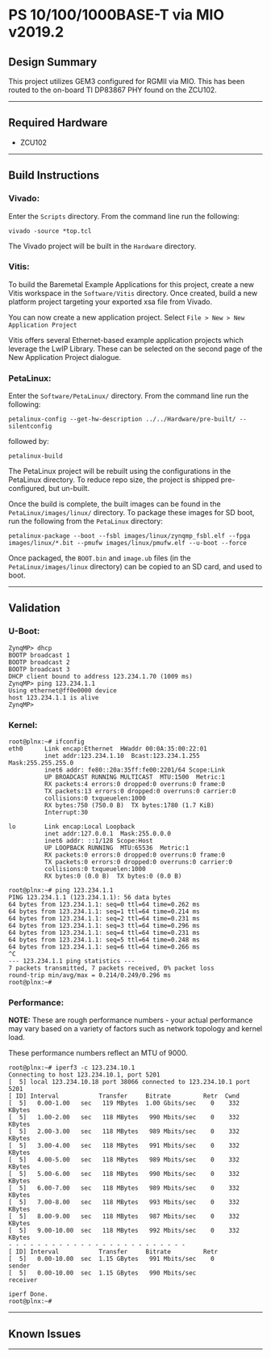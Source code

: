# PS 10/100/1000BASE-T via MIO v2019.2

## **Design Summary**

This project utilizes GEM3 configured for RGMII via MIO. This has been routed to the on-board TI DP83867 PHY found on the ZCU102.

---

## **Required Hardware**
- ZCU102
---

## **Build Instructions**

### **Vivado:**

Enter the `Scripts` directory. From the command line run the following:

`vivado -source *top.tcl`

The Vivado project will be built in the `Hardware` directory.

### **Vitis**:

To build the Baremetal Example Applications for this project, create a new Vitis workspace in the `Software/Vitis` directory. Once created, build a new platform project targeting your exported xsa file from Vivado.

You can now create a new application project. Select `File > New > New Application Project`

Vitis offers several Ethernet-based example application projects which leverage the LwIP Library. These can be selected on the second page of the New Application Project dialogue.

### **PetaLinux**:

Enter the `Software/PetaLinux/` directory. From the command line run the following:

`petalinux-config --get-hw-description ../../Hardware/pre-built/ --silentconfig`

followed by:

`petalinux-build`

The PetaLinux project will be rebuilt using the configurations in the PetaLinux directory. To reduce repo size, the project is shipped pre-configured, but un-built.

Once the build is complete, the built images can be found in the `PetaLinux/images/linux/`
directory. To package these images for SD boot, run the following from the `PetaLinux` directory:

`petalinux-package --boot --fsbl images/linux/zynqmp_fsbl.elf --fpga images/linux/*.bit --pmufw images/linux/pmufw.elf --u-boot --force`

Once packaged, the `BOOT.bin` and `image.ub` files (in the `PetaLinux/images/linux` directory) can be copied to an SD card, and used to boot.

---

## **Validation**

### **U-Boot:**
```
ZynqMP> dhcp
BOOTP broadcast 1
BOOTP broadcast 2
BOOTP broadcast 3
DHCP client bound to address 123.234.1.70 (1009 ms)
ZynqMP> ping 123.234.1.1
Using ethernet@ff0e0000 device
host 123.234.1.1 is alive
ZynqMP>
```
### **Kernel:**
```
root@plnx:~# ifconfig
eth0      Link encap:Ethernet  HWaddr 00:0A:35:00:22:01
          inet addr:123.234.1.10  Bcast:123.234.1.255  Mask:255.255.255.0
          inet6 addr: fe80::20a:35ff:fe00:2201/64 Scope:Link
          UP BROADCAST RUNNING MULTICAST  MTU:1500  Metric:1
          RX packets:4 errors:0 dropped:0 overruns:0 frame:0
          TX packets:13 errors:0 dropped:0 overruns:0 carrier:0
          collisions:0 txqueuelen:1000
          RX bytes:750 (750.0 B)  TX bytes:1780 (1.7 KiB)
          Interrupt:30

lo        Link encap:Local Loopback
          inet addr:127.0.0.1  Mask:255.0.0.0
          inet6 addr: ::1/128 Scope:Host
          UP LOOPBACK RUNNING  MTU:65536  Metric:1
          RX packets:0 errors:0 dropped:0 overruns:0 frame:0
          TX packets:0 errors:0 dropped:0 overruns:0 carrier:0
          collisions:0 txqueuelen:1000
          RX bytes:0 (0.0 B)  TX bytes:0 (0.0 B)

root@plnx:~# ping 123.234.1.1
PING 123.234.1.1 (123.234.1.1): 56 data bytes
64 bytes from 123.234.1.1: seq=0 ttl=64 time=0.262 ms
64 bytes from 123.234.1.1: seq=1 ttl=64 time=0.214 ms
64 bytes from 123.234.1.1: seq=2 ttl=64 time=0.231 ms
64 bytes from 123.234.1.1: seq=3 ttl=64 time=0.296 ms
64 bytes from 123.234.1.1: seq=4 ttl=64 time=0.231 ms
64 bytes from 123.234.1.1: seq=5 ttl=64 time=0.248 ms
64 bytes from 123.234.1.1: seq=6 ttl=64 time=0.266 ms
^C
--- 123.234.1.1 ping statistics ---
7 packets transmitted, 7 packets received, 0% packet loss
round-trip min/avg/max = 0.214/0.249/0.296 ms
root@plnx:~#
```
### **Performance:**
**NOTE:** These are rough performance numbers - your actual performance may vary based on a variety of factors such as network topology and kernel load.

These performance numbers reflect an MTU of 9000.
```
root@plnx:~# iperf3 -c 123.234.10.1
Connecting to host 123.234.10.1, port 5201
[  5] local 123.234.10.18 port 38066 connected to 123.234.10.1 port 5201
[ ID] Interval           Transfer     Bitrate         Retr  Cwnd
[  5]   0.00-1.00   sec   119 MBytes  1.00 Gbits/sec    0    332 KBytes
[  5]   1.00-2.00   sec   118 MBytes   990 Mbits/sec    0    332 KBytes
[  5]   2.00-3.00   sec   118 MBytes   989 Mbits/sec    0    332 KBytes
[  5]   3.00-4.00   sec   118 MBytes   991 Mbits/sec    0    332 KBytes
[  5]   4.00-5.00   sec   118 MBytes   989 Mbits/sec    0    332 KBytes
[  5]   5.00-6.00   sec   118 MBytes   990 Mbits/sec    0    332 KBytes
[  5]   6.00-7.00   sec   118 MBytes   989 Mbits/sec    0    332 KBytes
[  5]   7.00-8.00   sec   118 MBytes   993 Mbits/sec    0    332 KBytes
[  5]   8.00-9.00   sec   118 MBytes   987 Mbits/sec    0    332 KBytes
[  5]   9.00-10.00  sec   118 MBytes   992 Mbits/sec    0    332 KBytes
- - - - - - - - - - - - - - - - - - - - - - - - -
[ ID] Interval           Transfer     Bitrate         Retr
[  5]   0.00-10.00  sec  1.15 GBytes   991 Mbits/sec    0             sender
[  5]   0.00-10.00  sec  1.15 GBytes   990 Mbits/sec                  receiver

iperf Done.
root@plnx:~#
```
---

## **Known Issues**

---